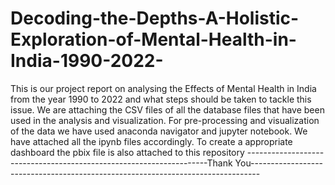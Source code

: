 # Decoding-the-Depths-A-Holistic-Exploration-of-Mental-Health-in-India-1990-2022-
This is our project report on analysing the Effects of Mental Health in India from the year 1990 to 2022 and what steps should be taken to tackle this issue. 
We are attaching the CSV files of all the database files that have been used in the analysis and visualization. 
For pre-processing and visualization of the data we have used anaconda navigator and jupyter notebook. We have attached all the ipynb files accordingly. 
To create a appropriate dashboard the pbix file is also attached to this repository 
--------------------------------------------------------------------Thank You--------------------------------------------------------------------------------
